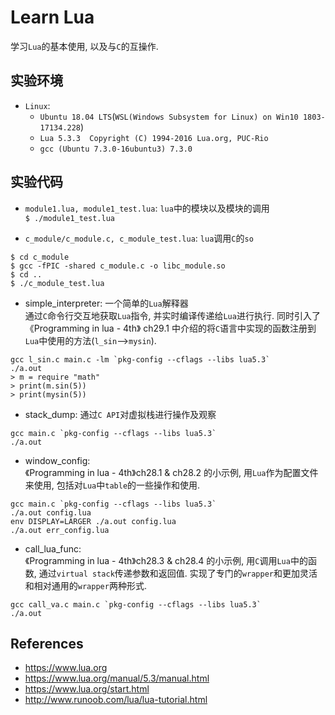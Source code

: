 # Learn Lua
学习`Lua`的基本使用, 以及与`C`的互操作.    

## 实验环境
- `Linux`:    
    - `Ubuntu 18.04 LTS`(`WSL(Windows Subsystem for Linux) on Win10 1803-17134.228`)    
    - `Lua 5.3.3  Copyright (C) 1994-2016 Lua.org, PUC-Rio`
    - `gcc (Ubuntu 7.3.0-16ubuntu3) 7.3.0`    

## 实验代码   
- `module1.lua, module1_test.lua`: `lua`中的模块以及模块的调用    
`$ ./module1_test.lua`    

- `c_module/c_module.c, c_module_test.lua`: `lua`调用`C`的`so`    
```
$ cd c_module
$ gcc -fPIC -shared c_module.c -o libc_module.so
$ cd ..
$ ./c_module_test.lua
```

- simple_interpreter: 一个简单的`Lua`解释器    
通过`C`命令行交互地获取`Lua`指令, 并实时编译传递给`Lua`进行执行. 同时引入了《Programming in lua - 4th》 ch29.1 中介绍的将`C`语言中实现的函数注册到`Lua`中使用的方法(`l_sin`-->`mysin`).     
```
gcc l_sin.c main.c -lm `pkg-config --cflags --libs lua5.3` 
./a.out
> m = require "math"
> print(m.sin(5))
> print(mysin(5))
```

- stack_dump: 通过`C API`对虚拟栈进行操作及观察    
```
gcc main.c `pkg-config --cflags --libs lua5.3`
./a.out
```

- window_config:     
《Programming in lua - 4th》ch28.1 & ch28.2 的小示例, 用`Lua`作为配置文件来使用, 包括对`Lua`中`table`的一些操作和使用.    
```
gcc main.c `pkg-config --cflags --libs lua5.3`
./a.out config.lua
env DISPLAY=LARGER ./a.out config.lua
./a.out err_config.lua
```

- call_lua_func:    
《Programming in lua - 4th》ch28.3 & ch28.4 的小示例, 用`C`调用`Lua`中的函数, 通过`virtual stack`传递参数和返回值. 实现了专门的`wrapper`和更加灵活和相对通用的`wrapper`两种形式.     
```
gcc call_va.c main.c `pkg-config --cflags --libs lua5.3`
./a.out
```

## References
- https://www.lua.org
- https://www.lua.org/manual/5.3/manual.html
- https://www.lua.org/start.html
- http://www.runoob.com/lua/lua-tutorial.html

